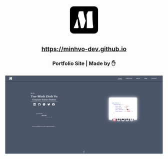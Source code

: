 <h3 align="center">
<a href="https://minhvo-dev.github.io">
    <img src="./assets/img/favicon.png" width="100px"/>
    <h3>https://minhvo-dev.github.io</h3>
</a>
<h3>

<h3 align="center">Portfolio Site | Made by ✋ <h3>

<p align="center">
    <img alt="Screenshot" src="./res/frontpage_screenshot.png">
</p>

